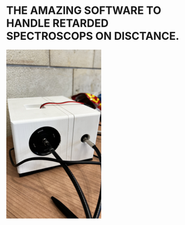 # THE AMAZING SOFTWARE TO HANDLE RETARDED SPECTROSCOPS ON DISCTANCE.
<img src="guwno.jpg" width=50% height=50%>
